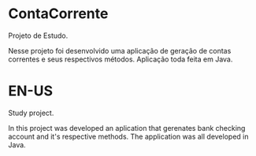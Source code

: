 # ContaCorrente

Projeto de Estudo.

Nesse projeto foi desenvolvido uma aplicação de geração de contas correntes e seus respectivos métodos. Aplicação toda feita em Java.

# EN-US

Study project. 

In this project was developed an aplication that gerenates bank checking account and it's respective methods. The application was all developed in Java.
